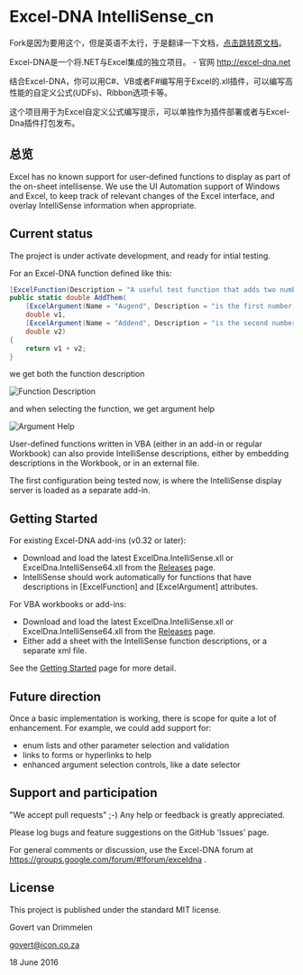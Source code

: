 Excel-DNA IntelliSense_cn
======================

Fork是因为要用这个，但是英语不太行，于是翻译一下文档，[点击跳转原文档](https://github.com/Excel-DNA/IntelliSense)。

Excel-DNA是一个将.NET与Excel集成的独立项目。 - 官网 http://excel-dna.net

结合Excel-DNA，你可以用C#、VB或者F#编写用于Excel的.xll插件，可以编写高性能的自定义公式(UDFs)、Ribbon选项卡等。

这个项目用于为Excel自定义公式编写提示，可以单独作为插件部署或者与Excel-Dna插件打包发布。

总览
--------
Excel has no known support for user-defined functions to display as part of the on-sheet intellisense. We use the UI Automation support of Windows and Excel, to keep track of relevant changes of the Excel interface, and overlay IntelliSense information when appropriate.

Current status
--------------
The project is under activate development, and ready for intial testing.

For an Excel-DNA function defined like this:
```C#
[ExcelFunction(Description = "A useful test function that adds two numbers, and returns the sum.")]
public static double AddThem(
	[ExcelArgument(Name = "Augend", Description = "is the first number, to which will be added")] 
	double v1,
	[ExcelArgument(Name = "Addend", Description = "is the second number that will be added")]     
	double v2)
{
	return v1 + v2;
}
```
we get both the function description

![Function Description](https://raw.github.com/Excel-DNA/IntelliSense/master/Screenshots/FunctionDescription.PNG)

and when selecting the function, we get argument help

![Argument Help](https://raw.github.com/Excel-DNA/IntelliSense/master/Screenshots/ArgumentHelp.PNG)


User-defined functions written in VBA (either in an add-in or regular Workbook) can also provide IntelliSense descriptions, either by embedding descriptions in the Workbook, or in an external file.

The first configuration being tested now, is where the IntelliSense display server is loaded as a separate add-in.

Getting Started
---------------

For existing Excel-DNA add-ins (v0.32 or later):
  * Download and load the latest ExcelDna.IntelliSense.xll or ExcelDna.IntelliSense64.xll from the [Releases](https://github.com/Excel-DNA/IntelliSense/releases) page.
  * IntelliSense should work automatically for functions that have descriptions in [ExcelFunction] and [ExcelArgument] attributes.

For VBA workbooks or add-ins:
  * Download and load the latest ExcelDna.IntelliSense.xll or ExcelDna.IntelliSense64.xll from the [Releases](https://github.com/Excel-DNA/IntelliSense/releases) page.
  * Either add a sheet with the IntelliSense function descriptions, or a separate xml file.

See the [Getting Started](https://github.com/Excel-DNA/IntelliSense/wiki/Getting-Started) page for more detail.

Future direction
----------------

Once a basic implementation is working, there is scope for quite a lot of enhancement. For example, we could add support for:

  * enum lists and other parameter selection and validation
  * links to forms or hyperlinks to help
  * enhanced argument selection controls, like a date selector

Support and participation
-------------------------
"We accept pull requests" ;-) 
Any help or feedback is greatly appreciated.

Please log bugs and feature suggestions on the GitHub 'Issues' page.

For general comments or discussion, use the Excel-DNA forum at https://groups.google.com/forum/#!forum/exceldna .

License
-------
This project is published under the standard MIT license.


  Govert van Drimmelen
  
  govert@icon.co.za
  
  18 June 2016
  
